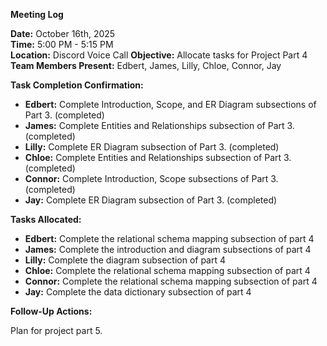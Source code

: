 **Meeting Log**

**Date:** October 16th, 2025  
**Time:** 5:00 PM \- 5:15 PM  
**Location:** Discord Voice Call
**Objective:** Allocate tasks for Project Part 4
**Team Members Present:** Edbert, James, Lilly, Chloe, Connor, Jay

**Task Completion Confirmation:**

* **Edbert:** Complete Introduction, Scope, and ER Diagram subsections of Part 3. (completed)
* **James:** Complete Entities and Relationships subsection of Part 3. (completed)
* **Lilly:** Complete ER Diagram subsection of Part 3. (completed)
* **Chloe:** Complete Entities and Relationships subsection of Part 3. (completed)
* **Connor:** Complete Introduction, Scope subsections of Part 3. (completed)
* **Jay:** Complete ER Diagram subsection of Part 3. (completed)


**Tasks Allocated:**

* **Edbert:** Complete the relational schema mapping subsection of part 4
* **James:** Complete the introduction and diagram subsections of part 4
* **Lilly:** Complete the diagram subsection of part 4
* **Chloe:** Complete the relational schema mapping subsection of part 4
* **Connor:** Complete the relational schema mapping subsection of part 4
* **Jay:** Complete the data dictionary subsection of part 4

**Follow-Up Actions:**

Plan for project part 5.